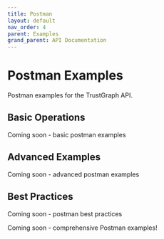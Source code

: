 ```yaml
---
title: Postman
layout: default
nav_order: 4
parent: Examples
grand_parent: API Documentation
---
```


# Postman Examples

Postman examples for the TrustGraph API.

## Basic Operations

Coming soon - basic postman examples

## Advanced Examples

Coming soon - advanced postman examples

## Best Practices

Coming soon - postman best practices

Coming soon - comprehensive Postman examples\!
